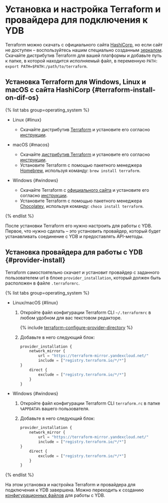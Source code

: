 # Установка и настройка Terraform и провайдера для подключения к YDB

Terraform можно скачать с официального сайта [HashiCorp](https://developer.hashicorp.com/terraform/downloads), но если сайт не доступен – воспользуйтесь нашим специально созданным [зеркалом](https://hashicorp-releases.yandexcloud.net/terraform/). Скачайте дистрибутив Terraform для вашей платформы и добавьте путь к папке, в которой находится исполняемый файл, в переменную `PATH: export PATH=$PATH:/path/to/terraform`.


## Установка Terraform для Windows, Linux и macOS с сайта HashiCorp {#terraform-install-on-dif-os}

{% list tabs group=operating_system %}

- Linux {#linux}

    * Скачайте дистрибутив [Terraform](https://developer.hashicorp.com/terraform/downloads) и установите его согласно [инструкции](https://developer.hashicorp.com/terraform/tutorials/aws-get-started/install-cli?in=terraform%2Faws-get-started).

- macOS {#macos}

    * Скачайте [дистрибутив Terraform](https://developer.hashicorp.com/terraform/downloads) и установите его согласно [инструкции](https://developer.hashicorp.com/terraform/tutorials/aws-get-started/install-cli?in=terraform%2Faws-get-started).
    * Установите Terraform с помощью пакетного менеджера [Homebrew](https://brew.sh), используя команду: `brew install terraform`.

- Windows {#windows}

    * Скачайте Terraform с [официального сайта](https://developer.hashicorp.com/terraform/downloads) и установите его согласно [инструкции](https://developer.hashicorp.com/terraform/tutorials/aws-get-started/install-cli?in=terraform%2Faws-get-started).
    * Установите Terraform с помощью пакетного менеджера [Chocolatey](https://chocolatey.org/install), используя команду: `choco install terraform`.

{% endlist %}

После установки Terraform его нужно настроить для работы с YDB. Первое, что нужно сделать – это установить провайдер, который будет устанавливать соединение с YDB и предоставлять API-методы.


## Установка провайдера для работы с YDB {#provider-install}

Terraform самостоятельно скачает и установит провайдер с заданного пользователем url в блоке `provider_installation`, который должен быть расположен в файле `.terraformrc`.

{% list tabs group=operating_system %}

- Linux/macOS {#linux}

    1. Откройте файл конфигурации Terraform CLI `~/.terraformrc` в любом удобном для вас текстовом редакторе.

        {% include [terraform-configure-provider-directory](../../_tutorials/terraform-configure-provider-directory.md) %}

    1. Добавьте в него следующий блок:

        ```tf
        provider_installation {
            network_mirror {
                url = "https://terraform-mirror.yandexcloud.net/"
                include = ["registry.terraform.io/*/*"]
        }
            direct {
                exclude = ["registry.terraform.io/*/*"]
            }
        }
        ```

- Windows {#windows}

    1. Откройте файл конфигурации Terraform CLI `terraform.rc` в папке `%APPDATA%` вашего пользователя.
    1. Добавьте в него следующий блок:

        ```tf
        provider_installation {
            network_mirror {
                url = "https://terraform-mirror.yandexcloud.net/"
                include = ["registry.terraform.io/*/*"]
        }
            direct {
                exclude = ["registry.terraform.io/*/*"]
            }
        }
        ```
		
{% endlist %}

На этом установка и настройка Terraform и провайдера для подключения к YDB завершена. Можно переходить к созданию [конфигурационных файлов](./configure.md) для работы с YDB.
